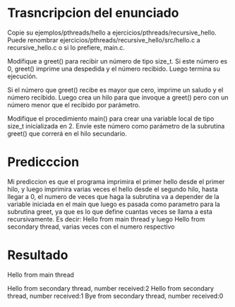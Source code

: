 # Trasncripcion del enunciado

Copie su ejemplos/pthreads/hello a ejercicios/pthreads/recursive_hello. Puede renombrar ejercicios/pthreads/recursive_hello/src/hello.c a recursive_hello.c o si lo prefiere, main.c.

Modifique a greet() para recibir un número de tipo size_t. Si este número es 0, greet() imprime una despedida y el número recibido. Luego termina su ejecución.

Si el número que greet() recibe es mayor que cero, imprime un saludo y el número recibido. Luego crea un hilo para que invoque a greet() pero con un número menor que el recibido por parámetro.

Modifique el procedimiento main() para crear una variable local de tipo size_t inicializada en 2. Envíe este número como parámetro de la subrutina greet() que correrá en el hilo secundario.

# Predicccion

Mi prediccion es que el programa imprimira el primer hello desde el primer hilo, y luego imprimira varias veces el hello desde el segundo hilo, hasta llegar a 0, el numero de veces que haga la subrutina va a depender de la variable iniciada en el main que luego es pasada como parametro para la subrutina greet, ya que es lo que define cuantas veces se llama a esta recursivamente.
Es decir: Hello from main thread y luego Hello from secondary thread, varias veces con el numero respectivo

# Resultado

Hello from main thread

Hello from secondary thread, number received:2
Hello from secondary thread, number received:1
Bye from secondary thread, number received:0
